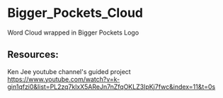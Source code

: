 # Bigger_Pockets_Cloud
Word Cloud wrapped in Bigger Pockets Logo 


## Resources:

Ken Jee youtube channel's guided project
https://www.youtube.com/watch?v=k-gin1qfzi0&list=PL2zq7klxX5AReJn7nZfqOKLZ3IpKj7fwc&index=11&t=0s
